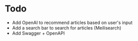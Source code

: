 # Todo

- Add OpenAI to recommend articles based on user's input
- Add a search bar to search for articles (Meilisearch)
- Add Swagger + OpenAPI


